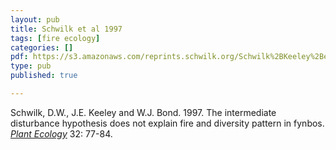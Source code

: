 ```yaml
---
layout: pub
title: Schwilk et al 1997
tags: [fire ecology]
categories: []
pdf: https://s3.amazonaws.com/reprints.schwilk.org/Schwilk%2BKeeley%2Betal-1997_intermediate_disturbance.pdf
type: pub
published: true

---
```


Schwilk, D.W., J.E. Keeley and W.J. Bond. 1997. The intermediate disturbance hypothesis does not explain fire and diversity pattern in fynbos. <a href="http://www.wkap.nl/journalhome.htm/1385-0237">*Plant Ecology*</a> 32: 77-84.
